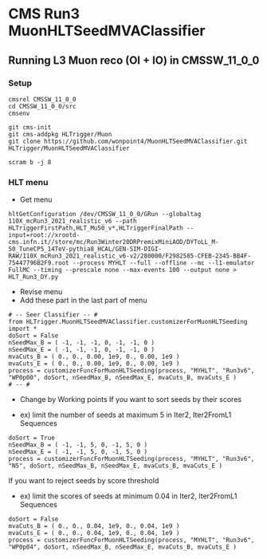 # CMS Run3 MuonHLTSeedMVAClassifier

## Running L3 Muon reco (OI + IO) in CMSSW_11_0_0

### Setup
```shell
cmsrel CMSSW_11_0_0
cd CMSSW_11_0_0/src
cmsenv

git cms-init
git cms-addpkg HLTrigger/Muon
git clone https://github.com/wonpoint4/MuonHLTSeedMVAClassifier.git HLTrigger/MuonHLTSeedMVAClassifier

scram b -j 8
```

### HLT menu
 * Get menu

```shell
hltGetConfiguration /dev/CMSSW_11_0_0/GRun --globaltag 110X_mcRun3_2021_realistic_v6 --path HLTriggerFirstPath,HLT_Mu50_v*,HLTriggerFinalPath --input=root://xrootd-cms.infn.it//store/mc/Run3Winter20DRPremixMiniAOD/DYToLL_M-50_TuneCP5_14TeV-pythia8_HCAL/GEN-SIM-DIGI-RAW/110X_mcRun3_2021_realistic_v6-v2/280000/F2982585-CFEB-2345-BB4F-75447796B2F9.root --process MYHLT --full --offline --mc --l1-emulator FullMC --timing --prescale none --max-events 100 --output none > HLT_Run3_DY.py
```

 * Revise menu
 * Add these part in the last part of menu
```shell
# -- Seer Classifier -- #                                                                            
from HLTrigger.MuonHLTSeedMVAClassifier.customizerForMuonHLTSeeding import *
doSort = False
nSeedMax_B = ( -1, -1, -1, 0, -1, -1, 0 )
nSeedMax_E = ( -1, -1, -1, 0, -1, -1, 0 )
mvaCuts_B = ( 0., 0., 0.00, 1e9, 0., 0.00, 1e9 )
mvaCuts_E = ( 0., 0., 0.00, 1e9, 0., 0.00, 1e9 )
process = customizerFuncForMuonHLTSeeding(process, "MYHLT", "Run3v6", "WP0p00", doSort, nSeedMax_B, nSeedMax_E, mvaCuts_B, mvaCuts_E )
# -- #
```

 * Change by Working points
If you want to sort seeds by their scores
 - ex) limit the number of seeds at maximum 5 in Iter2, Iter2FromL1 Sequences
```shell
doSort = True
nSeedMax_B = ( -1, -1, 5, 0, -1, 5, 0 )
nSeedMax_E = ( -1, -1, 5, 0, -1, 5, 0 )
process = customizerFuncForMuonHLTSeeding(process, "MYHLT", "Run3v6", "N5", doSort, nSeedMax_B, nSeedMax_E, mvaCuts_B, mvaCuts_E )
```

If you want to reject seeds by score threshold
 - ex) limit the scores of seeds at minimum 0.04 in Iter2, Iter2FromL1 Sequences
```shell
doSort = False
mvaCuts_B = ( 0., 0., 0.04, 1e9, 0., 0.04, 1e9 )
mvaCuts_E = ( 0., 0., 0.04, 1e9, 0., 0.04, 1e9 )
process = customizerFuncForMuonHLTSeeding(process, "MYHLT", "Run3v6", "WP0p04", doSort, nSeedMax_B, nSeedMax_E, mvaCuts_B, mvaCuts_E )
```
